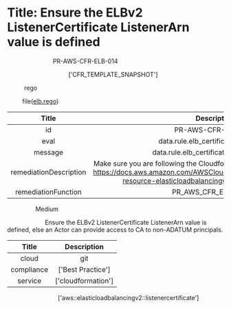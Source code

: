 



# Title: Ensure the ELBv2 ListenerCertificate ListenerArn value is defined


***<font color="white">Master Test Id:</font>*** PR-AWS-CFR-ELB-014

***<font color="white">Master Snapshot Id:</font>*** ['CFR_TEMPLATE_SNAPSHOT']

***<font color="white">type:</font>*** rego

***<font color="white">rule:</font>*** file([elb.rego])  
  
  
  
  

|Title|Description|
| :---: | :---: |
|id|PR-AWS-CFR-ELB-014|
|eval|data.rule.elb_certificate_listner_arn|
|message|data.rule.elb_certificate_listner_arn_err|
|remediationDescription|Make sure you are following the Cloudformation template format presented https://docs.aws.amazon.com/AWSCloudFormation/latest/UserGuide/aws-resource-elasticloadbalancingv2-listenercertificate.html|
|remediationFunction|PR_AWS_CFR_ELB_014.py|


***<font color="white">Severity:</font>*** Medium

***<font color="white">Description:</font>*** Ensure the ELBv2 ListenerCertificate ListenerArn value is defined, else an Actor can provide access to CA to non-ADATUM principals.  
  
  

|Title|Description|
| :---: | :---: |
|cloud|git|
|compliance|['Best Practice']|
|service|['cloudformation']|


***<font color="white">Resource Types:</font>*** ['aws::elasticloadbalancingv2::listenercertificate']


[elb.rego]: https://github.com/prancer-io/prancer-compliance-test/tree/master/aws/iac/elb.rego
